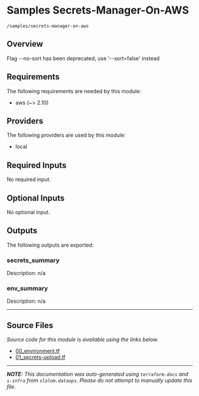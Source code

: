 
# Samples Secrets-Manager-On-AWS

`/samples/secrets-manager-on-aws`

## Overview


Flag --no-sort has been deprecated, use '--sort=false' instead
## Requirements

The following requirements are needed by this module:

- aws (~> 2.10)

## Providers

The following providers are used by this module:

- local

## Required Inputs

No required input.

## Optional Inputs

No optional input.

## Outputs

The following outputs are exported:

### secrets\_summary

Description: n/a

### env\_summary

Description: n/a

---------------------

## Source Files

_Source code for this module is available using the links below._

* [00_environment.tf](https://github.com/slalom-ggp/dataops-infra/tree/main//samples/secrets-manager-on-aws/00_environment.tf)
* [01_secrets-upload.tf](https://github.com/slalom-ggp/dataops-infra/tree/main//samples/secrets-manager-on-aws/01_secrets-upload.tf)

---------------------

_**NOTE:** This documentation was auto-generated using
`terraform-docs` and `s-infra` from `slalom.dataops`.
Please do not attempt to manually update this file._
